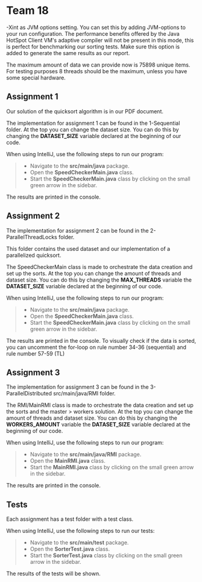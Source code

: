 # Team 18

-Xint as JVM options setting. You can set this by adding JVM-options to your run configuration. The performance benefits offered by the Java HotSpot Client VM's adaptive compiler will
not be present in this mode, this is perfect for benchmarking our sorting tests. Make sure this option is added to generate the same results as our report.

The maximum amount of data we can provide now is 75898 unique items. For testing purposes 8 threads should be the maximum,
unless you have some special hardware.

## Assignment 1

Our solution of the quicksort algorithm is in our PDF document.

The implementation for assignment 1 can be found in the 1-Sequential folder.
At the top you can change the dataset size. You can do this by changing the **DATASET_SIZE** variable declared at the beginning of our code.

When using IntelliJ, use the following steps to run our program:

> * Navigate to the **src/main/java** package.
> * Open the **SpeedCheckerMain.java** class.
> * Start the **SpeedCheckerMain.java** class by clicking on the small green arrow in the sidebar.

The results are printed in the console.

## Assignment 2


The implementation for assignment 2 can be found in the 2-ParallelThreadLocks folder.

This folder contains the used dataset and our implementation of a parallelized quicksort.

The SpeedCheckerMain class is made to orchestrate the data creation and set up the sorts. At the top you can change the
amount of threads and dataset size. You can do this by changing the **MAX_THREADS** variable the **DATASET_SIZE** variable  declared at the beginning of our code.

When using IntelliJ, use the following steps to run our program:

> * Navigate to the **src/main/java** package.
> * Open the **SpeedCheckerMain.java** class.
> * Start the **SpeedCheckerMain.java** class by clicking on the small green arrow in the sidebar.

The results are printed in the console.
To visually check if the data is sorted, you can uncomment the for-loop on rule number 34-36 (sequential) and rule number 57-59 (TL)

## Assignment 3

The implementation for assignment 3 can be found in the 3-ParallelDistributed src/main/java/RMI folder.

The RMI/MainRMI class is made to orchestrate the data creation and set up the sorts and the master > workers solution. At the top you can change the
amount of threads and dataset size. You can do this by changing the **WORKERS_AMOUNT** variable the **DATASET_SIZE** variable  declared at the beginning of our code.

When using IntelliJ, use the following steps to run our program:

> * Navigate to the **src/main/java/RMI** package.
> * Open the **MainRMI.java** class.
> * Start the **MainRMI.java** class by clicking on the small green arrow in the sidebar.

The results are printed in the console.

## Tests

Each assignment has a test folder with a test class.

When using IntelliJ, use the following steps to run our tests:

> * Navigate to the **src/main/test** package.
> * Open the **SorterTest.java** class.
> * Start the **SorterTest.java** class by clicking on the small green arrow in the sidebar.

The results of the tests will be shown.
